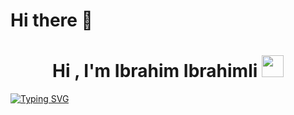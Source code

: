 # Hi there 👋


<h1 align="center">Hi , I'm Ibrahim Ibrahimli <img src="https://media.giphy.com/media/hvRJCLFzcasrR4ia7z/giphy.gif" width="35"></h1>


[![Typing SVG](https://readme-typing-svg.herokuapp.com?size=32&color=F7ED1F&background=FAFF3500&center=true&vCenter=true&multiline=true&width=900&height=200&lines=Front-end+developer+1+%2B+year's++web+experience;Experienced+in+React+hooks+and+Redux+js+toolkit;Strongly+adapted+new+Framework+and+libraries;Passionate+about+web+development+and+programming)](https://git.io/typing-svg)
